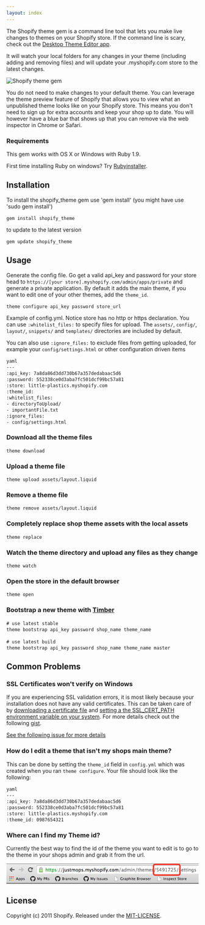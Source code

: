 ```yaml
---
layout: index
---
```


The Shopify theme gem is a command line tool that lets you make live changes to themes on your Shopify store. If the command line is scary, check out the [Desktop Theme Editor app](http://apps.shopify.com/desktop-theme-editor).

It will watch your local folders for any changes in your theme (including adding and removing files) and will update your .myshopify.com store to the latest changes. 

![Shopify theme gem](https://dl.dropboxusercontent.com/u/669627/terminalreadme.png)

You do not need to make changes to your default theme. You can leverage the theme preview feature of Shopify
that allows you to view what an unpublished theme looks like on your Shopify store. This means you don't need to
sign up for extra accounts and keep your shop up to date. You will however have a blue bar that shows up that you can
remove via the web inspector in Chrome or Safari.

### Requirements

This gem works with OS X or Windows with Ruby 1.9. 

First time installing Ruby on windows? Try [Rubyinstaller](http://rubyinstaller.org/). 

## Installation

To install the shopify_theme gem use 'gem install' (you might have use 'sudo gem install')

	gem install shopify_theme

to update to the latest version

	gem update shopify_theme

## Usage

Generate the config file. Go get a valid api_key and password for your store head to `https://[your store].myshopify.com/admin/apps/private` and generate a private application. By default it adds the main theme, if you want to edit one of your other themes, add the `theme_id`.

	theme configure api_key password store_url

Example of config.yml. Notice store has no http or https declaration. You can use `:whitelist_files:` to specify files for upload. The `assets/`, `config/`, `layout/`, `snippets/` and `templates/` directories are included by default.

You can also use `:ignore_files:` to exclude files from getting uploaded, for example your `config/settings.html` or other configuration driven items

	yaml
	---
	:api_key: 7a8da86d3dd730b67a357dedabaac5d6
	:password: 552338ce0d3aba7fc501dcf99bc57a81
	:store: little-plastics.myshopify.com
	:theme_id:
	:whitelist_files:
	- directoryToUpload/
	- importantFile.txt
	:ignore_files:
	- config/settings.html

### Download all the theme files

	theme download

### Upload a theme file

	theme upload assets/layout.liquid

### Remove a theme file

	theme remove assets/layout.liquid

### Completely replace shop theme assets with the local assets

	theme replace

### Watch the theme directory and upload any files as they change

	theme watch

### Open the store in the default browser

	theme open

### Bootstrap a new theme with [Timber](http://www.shopify.com/timber)

	# use latest stable
	theme bootstrap api_key password shop_name theme_name

	# use latest build
	theme bootstrap api_key password shop_name theme_name master

## Common Problems

### SSL Certificates won't verify on Windows

If you are experiencing SSL validation errors, it is most likely because your installation does not have any valid certificates. This can be taken care of by [downloading a certificate file](http://curl.haxx.se/ca/cacert.pem) and [setting a the SSL_CERT_PATH environment variable on your system](http://www.computerhope.com/issues/ch000549.htm). For more details check out the following [gist](https://gist.github.com/fnichol/867550).

[See the following issue for more details](https://github.com/Shopify/shopify_theme/issues/103)

### How do I edit a theme that isn't my shops main theme?

This can be done by setting the `theme_id` field in `config.yml` which was created when you ran `theme configure`. Your file should look like the following:

	yaml
	---
	:api_key: 7a8da86d3dd730b67a357dedabaac5d6
	:password: 552338ce0d3aba7fc501dcf99bc57a81
	:store: little-plastics.myshopify.com
	:theme_id: 0987654321

### Where can I find my Theme id?

Currently the best way to find the id of the theme you want to edit is to go to the theme in your shops admin and grab it from the url.

![themes/THEME_ID/settings](https://raw.githubusercontent.com/Shopify/shopify_theme/master/doc/how_to_find_theme_id.png)

## License

Copyright (c) 2011 Shopify. Released under the [MIT-LICENSE](http://opensource.org/licenses/MIT).
